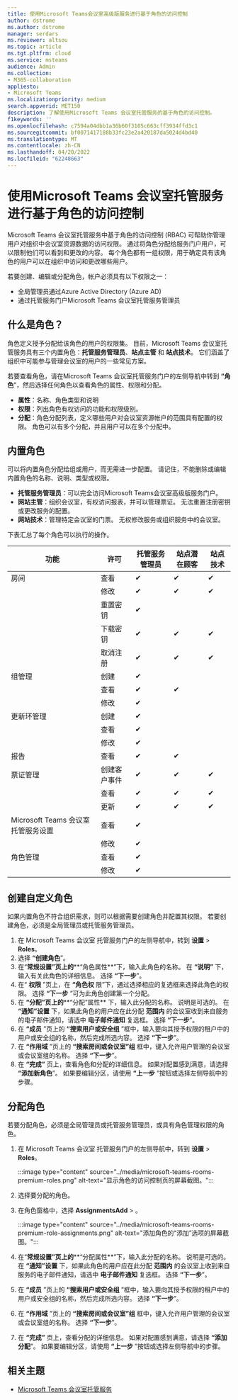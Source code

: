 ```yaml
---
title: 使用Microsoft Teams会议室高级版服务进行基于角色的访问控制
author: dstrome
ms.author: dstrome
manager: serdars
ms.reviewer: altsou
ms.topic: article
ms.tgt.pltfrm: cloud
ms.service: msteams
audience: Admin
ms.collection:
- M365-collaboration
appliesto:
- Microsoft Teams
ms.localizationpriority: medium
search.appverid: MET150
description: 了解使用Microsoft Teams 会议室托管服务的基于角色的访问控制。
f1keywords: ''
ms.openlocfilehash: c7594a04dbb1a36b60f3105c663cff3934ffd3c1
ms.sourcegitcommit: bf0071417188b33fc23e2a420187da5024d4bd40
ms.translationtype: MT
ms.contentlocale: zh-CN
ms.lasthandoff: 04/20/2022
ms.locfileid: "62248663"
---
```

# <a name="role-based-access-control-with-the-microsoft-teams-rooms-managed-service"></a>使用Microsoft Teams 会议室托管服务进行基于角色的访问控制

Microsoft Teams 会议室托管服务中基于角色的访问控制 (RBAC) 可帮助你管理用户对组织中会议室资源数据的访问权限。 通过将角色分配给服务门户用户，可以限制他们可以看到和更改的内容。 每个角色都有一组权限，用于确定具有该角色的用户可以在组织中访问和更改哪些用户。

若要创建、编辑或分配角色，帐户必须具有以下权限之一：

- 全局管理员通过Azure Active Directory (Azure AD) 
- 通过托管服务门户Microsoft Teams 会议室托管服务管理员

## <a name="what-is-a-role"></a>什么是角色？

角色定义授予分配给该角色的用户的权限集。 目前，Microsoft Teams 会议室托管服务具有三个内置角色：**托管服务管理员**、**站点主管** 和 **站点技术**。 它们涵盖了组织中可能参与管理会议室的用户的一些常见方案。

若要查看角色，请在Microsoft Teams 会议室托管服务门户的左侧导航中转到 **“角色**”，然后选择任何角色以查看角色的属性、权限和分配。  

- **属性**：名称、角色类型和说明
- **权限**：列出角色有权访问的功能和权限级别。
- **分配**：角色分配列表，定义哪些用户对会议室资源帐户的范围具有配置的权限。 角色可以有多个分配，并且用户可以在多个分配中。

## <a name="built-in-roles"></a>内置角色

可以将内置角色分配给组或用户，而无需进一步配置。 请记住，不能删除或编辑内置角色的名称、说明、类型或权限。

- **托管服务管理员**：可以完全访问Microsoft Teams会议室高级版服务门户。
- **网站主管**：组织会议室，有权访问报表，并可以管理票证。 无法重置注册密钥或更改服务的配置。  
- **网站技术**：管理特定会议室的门票。 无权修改服务或组织服务中的会议室。

下表汇总了每个角色可以执行的操作。

|功能 |许可 |托管服务管理员  |站点潜在顾客  |站点技术  |
|---------|---------|---------|---------|---------|
|房间     |查看        |&#10004;           |&#10004;           |&#10004;  |
|    |修改         |&#10004;           |&#10004;           |&#10004; |
|    |重置密钥         |&#10004;           |         ||
|    |下载密钥         |&#10004;           |&#10004;          |&#10004; |
|    |取消注册         |&#10004;           |&#10004;           |&#10004; |
|组管理   |创建         |&#10004;           |           ||
|    |查看       |&#10004;          |&#10004;           ||
|    |修改         |&#10004;           |           ||
|更新环管理    |创建         |&#10004;           |           ||
|    |查看         |&#10004;           |           ||
|    |修改         |&#10004;           |           ||
|报告   |查看        |&#10004;           |&#10004;           ||
|票证管理   |创建客户事件         |&#10004;           |&#10004;           |&#10004;  |
|    |查看         |&#10004;           |&#10004;           |&#10004;  |
|    |更新         |&#10004;           |&#10004;           |&#10004;  |
|Microsoft Teams 会议室托管服务设置    |查看         |&#10004;           |         ||
|    |修改        |&#10004;           |         ||
|角色管理    |查看         |&#10004;           |         ||
|    |修改         |&#10004;           |         ||

## <a name="create-a-custom-role"></a>创建自定义角色

如果内置角色不符合组织需求，则可以根据需要创建角色并配置其权限。 若要创建角色，必须是全局管理员或托管服务管理员。 

1. 在 Microsoft Teams 会议室 托管服务门户的左侧导航中，转到 **设置** > **Roles**。
2. 选择 **“创建角色**”。
3. 在“**常规设置”页上的****“角色属性**”下，输入此角色的名称。 在 **“说明”** 下，输入有关此角色的详细信息。 选择 **“下一步**”。
4. 在“ **权限** ”页上，在 **“角色权** 限”下，通过选择相应的复选框来选择此角色的权限。 选择 **“下一步** ”可为此角色创建第一个分配。
5. 在 **“分配”页上的****“分配”属性** 下，输入此分配的名称。 说明是可选的。 在 **“通知”设置** 下，如果此角色的用户应在此分配 **范围内** 的会议室收到来自服务的电子邮件通知，请选中 **电子邮件通知** 复选框。 选择 **“下一步**”。
6. 在 **“成员** ”页上的 **“搜索用户或安全组** ”框中，输入要向其授予权限的租户中的用户或安全组的名称，然后完成所选内容。 选择 **“下一步**”。 
7. 在 **“作用域** ”页上的 **“搜索房间或会议室”组** 框中，键入允许用户管理的会议室或会议室组的名称。 选择 **“下一步**”。
8. 在 **“完成”** 页上，查看角色和分配的详细信息。 如果对配置感到满意，请选择 **“添加新角色**”。 如果要编辑分区，请使用 **“上一步** ”按钮或选择左侧导航中的步骤。  

## <a name="assign-a-role"></a>分配角色

若要分配角色，必须是全局管理员或托管服务管理员，或具有角色管理权限的角色。

1. 在 Microsoft Teams 会议室 托管服务门户的左侧导航中，转到 **设置** > **Roles**。

    :::image type="content" source="../media/microsoft-teams-rooms-premium-roles.png" alt-text="显示角色的访问控制页的屏幕截图。":::

2. 选择要分配的角色。
3. 在角色窗格中，选择 **AssignmentsAdd** > 。

    :::image type="content" source="../media/microsoft-teams-rooms-premium-role-assignments.png" alt-text="添加角色的“添加”选项的屏幕截图。":::

4. 在“**常规设置”页上的****“分配属性**”下，输入此分配的名称。 说明是可选的。 在 **“通知”设置** 下，如果此角色的用户应在此分配 **范围内** 的会议室上收到来自服务的电子邮件通知，请选中 **电子邮件通知** 复选框。 选择 **“下一步**”。 
5. 在 **“成员** ”页上的 **“搜索用户或安全组** ”框中，输入要向其授予权限的租户中的用户或安全组的名称，然后完成所选内容。 选择 **“下一步**”。 
6. 在 **“作用域** ”页上的 **“搜索房间或会议室”组** 框中，键入允许用户管理的会议室或会议室组的名称。 选择 **“下一步**”。
7. 在 **“完成”** 页上，查看分配的详细信息。 如果对配置感到满意，请选择 **“添加分配**”。 如果要编辑分区，请使用 **“上一步** ”按钮或选择左侧导航中的步骤。  

## <a name="related-topics"></a>相关主题

- [Microsoft Teams 会议室托管服务](microsoft-teams-rooms-premium.md)
